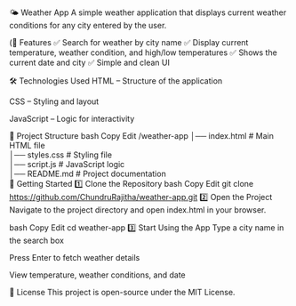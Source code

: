 🌤 Weather App
A simple weather application that displays current weather conditions for any city entered by the user.

(📌 Features
✅ Search for weather by city name
✅ Display current temperature, weather condition, and high/low temperatures
✅ Shows the current date and city
✅ Simple and clean UI

🛠 Technologies Used
HTML – Structure of the application

CSS – Styling and layout

JavaScript – Logic for interactivity

📂 Project Structure
bash
Copy
Edit
/weather-app
│── index.html      # Main HTML file  
│── styles.css      # Styling file  
│── script.js       # JavaScript logic  
│── README.md       # Project documentation  
🚀 Getting Started
1️⃣ Clone the Repository
bash
Copy
Edit
git clone https://github.com/ChundruRajitha/weather-app.git
2️⃣ Open the Project
Navigate to the project directory and open index.html in your browser.

bash
Copy
Edit
cd weather-app
3️⃣ Start Using the App
Type a city name in the search box

Press Enter to fetch weather details

View temperature, weather conditions, and date

📜 License
This project is open-source under the MIT License.
